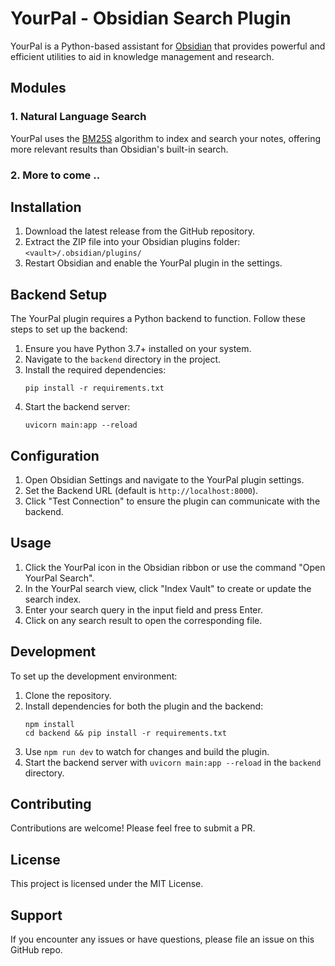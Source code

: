 # YourPal - Obsidian Search Plugin

YourPal is a Python-based assistant for [Obsidian](https://obsidian.md/) that provides powerful and efficient utilities to aid in knowledge management and research.

## Modules

### 1. Natural Language Search
YourPal uses the [BM25S](https://huggingface.co/blog/xhluca/bm25s) algorithm to index and search your notes, offering more relevant results than Obsidian's built-in search.

### 2. More to come ..

## Installation

1. Download the latest release from the GitHub repository.
2. Extract the ZIP file into your Obsidian plugins folder: `<vault>/.obsidian/plugins/`
3. Restart Obsidian and enable the YourPal plugin in the settings.

## Backend Setup

The YourPal plugin requires a Python backend to function. Follow these steps to set up the backend:

1. Ensure you have Python 3.7+ installed on your system.
2. Navigate to the `backend` directory in the project.
3. Install the required dependencies:
   ```
   pip install -r requirements.txt
   ```
4. Start the backend server:
   ```
   uvicorn main:app --reload
   ```

## Configuration

1. Open Obsidian Settings and navigate to the YourPal plugin settings.
2. Set the Backend URL (default is `http://localhost:8000`).
3. Click "Test Connection" to ensure the plugin can communicate with the backend.

## Usage

1. Click the YourPal icon in the Obsidian ribbon or use the command "Open YourPal Search".
2. In the YourPal search view, click "Index Vault" to create or update the search index.
3. Enter your search query in the input field and press Enter.
4. Click on any search result to open the corresponding file.


## Development

To set up the development environment:

1. Clone the repository.
2. Install dependencies for both the plugin and the backend:
   ```
   npm install
   cd backend && pip install -r requirements.txt
   ```
3. Use `npm run dev` to watch for changes and build the plugin.
4. Start the backend server with `uvicorn main:app --reload` in the `backend` directory.

## Contributing

Contributions are welcome! Please feel free to submit a PR.

## License

This project is licensed under the MIT License.

## Support

If you encounter any issues or have questions, please file an issue on this GitHub repo.

